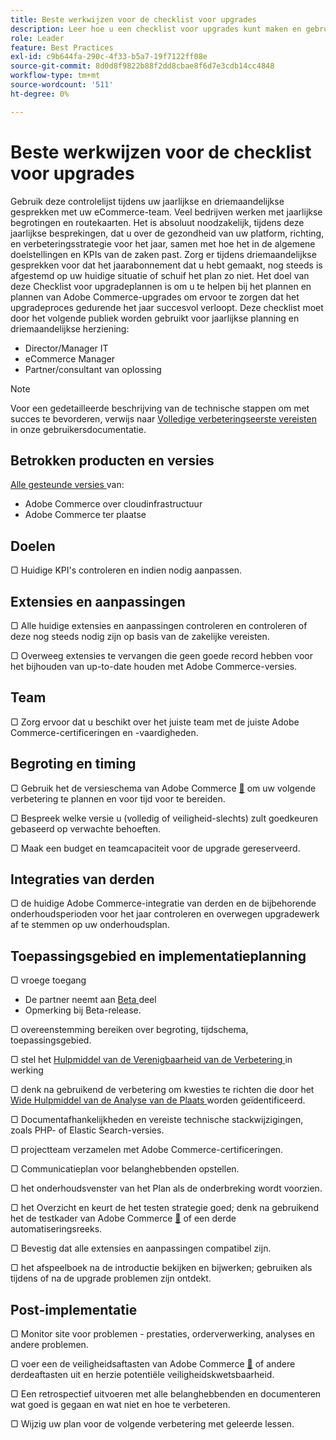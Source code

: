 ```yaml
---
title: Beste werkwijzen voor de checklist voor upgrades
description: Leer hoe u een checklist voor upgrades kunt maken en gebruiken om uw Adobe Commerce-upgradestrategie te plannen.
role: Leader
feature: Best Practices
exl-id: c9b644fa-290c-4f33-b5a7-19f7122ff08e
source-git-commit: 8d0d8f9822b88f2dd8cbae8f6d7e3cdb14cc4848
workflow-type: tm+mt
source-wordcount: '511'
ht-degree: 0%

---
```


# Beste werkwijzen voor de checklist voor upgrades

Gebruik deze controlelijst tijdens uw jaarlijkse en driemaandelijkse gesprekken met uw eCommerce-team. Veel bedrijven werken met jaarlijkse begrotingen en routekaarten. Het is absoluut noodzakelijk, tijdens deze jaarlijkse besprekingen, dat u over de gezondheid van uw platform, richting, en verbeteringsstrategie voor het jaar, samen met hoe het in de algemene doelstellingen en KPIs van de zaken past. Zorg er tijdens driemaandelijkse gesprekken voor dat het jaarabonnement dat u hebt gemaakt, nog steeds is afgestemd op uw huidige situatie of schuif het plan zo niet. Het doel van deze Checklist voor upgradeplannen is om u te helpen bij het plannen en plannen van Adobe Commerce-upgrades om ervoor te zorgen dat het upgradeproces gedurende het jaar succesvol verloopt. Deze checklist moet door het volgende publiek worden gebruikt voor jaarlijkse planning en driemaandelijkse herziening:

- Director/Manager IT
- eCommerce Manager
- Partner/consultant van oplossing

>[!NOTE]
>
>Voor een gedetailleerde beschrijving van de technische stappen om met succes te bevorderen, verwijs naar [ Volledige verbeteringseerste vereisten ](../../../upgrade/prepare/prerequisites.md) in onze gebruikersdocumentatie.

## Betrokken producten en versies

[ Alle gesteunde versies ](../../../release/versions.md) van:

- Adobe Commerce over cloudinfrastructuur
- Adobe Commerce ter plaatse

## Doelen

▢ Huidige KPI&#39;s controleren en indien nodig aanpassen.

## Extensies en aanpassingen

▢ Alle huidige extensies en aanpassingen controleren en controleren of deze nog steeds nodig zijn op basis van de zakelijke vereisten.

▢ Overweeg extensies te vervangen die geen goede record hebben voor het bijhouden van up-to-date houden met Adobe Commerce-versies.

## Team

▢ Zorg ervoor dat u beschikt over het juiste team met de juiste Adobe Commerce-certificeringen en -vaardigheden.

## Begroting en timing

▢ Gebruik het de versieschema van Adobe Commerce [&#128279;](../../../release/schedule.md) om uw volgende verbetering te plannen en voor tijd voor te bereiden.

▢ Bespreek welke versie u (volledig of veiligheid-slechts) zult goedkeuren gebaseerd op verwachte behoeften.

▢ Maak een budget en teamcapaciteit voor de upgrade gereserveerd.

## Integraties van derden

▢ de huidige Adobe Commerce-integratie van derden en de bijbehorende onderhoudsperioden voor het jaar controleren en overwegen upgradewerk af te stemmen op uw onderhoudsplan.

## Toepassingsgebied en implementatieplanning

▢ vroege toegang

- De partner neemt aan [ Beta ](../../../release/beta.md) deel
- Opmerking bij Beta-release.

▢ overeenstemming bereiken over begroting, tijdschema, toepassingsgebied.

▢ stel het [ Hulpmiddel van de Verenigbaarheid van de Verbetering ](../../../upgrade/upgrade-compatibility-tool/overview.md) in werking

▢ denk na gebruikend de verbetering om kwesties te richten die door het [ Wide Hulpmiddel van de Analyse van de Plaats ](../../../tools/site-wide-analysis-tool/intro.md) worden geïdentificeerd.

▢ Documentafhankelijkheden en vereiste technische stackwijzigingen, zoals PHP- of Elastic Search-versies.

▢ projectteam verzamelen met Adobe Commerce-certificeringen.

▢ Communicatieplan voor belanghebbenden opstellen.

▢ het onderhoudsvenster van het Plan als de onderbreking wordt voorzien.

▢ het Overzicht en keurt de het testen strategie goed; denk na gebruikend het de testkader van Adobe Commerce [&#128279;](https://developer.adobe.com/commerce/testing/) of een derde automatiseringsreeks.

▢ Bevestig dat alle extensies en aanpassingen compatibel zijn.

▢ het afspeelboek na de introductie bekijken en bijwerken; gebruiken als tijdens of na de upgrade problemen zijn ontdekt.

## Post-implementatie

▢ Monitor site voor problemen - prestaties, orderverwerking, analyses en andere problemen.

▢ voer een de veiligheidsaftasten van Adobe Commerce [&#128279;](https://account.magento.com/scanner/dashboard/) of andere derdeaftasten uit en herzie potentiële veiligheidskwetsbaarheid.

▢ Een retrospectief uitvoeren met alle belanghebbenden en documenteren wat goed is gegaan en wat niet en hoe te verbeteren.

▢ Wijzig uw plan voor de volgende verbetering met geleerde lessen.

